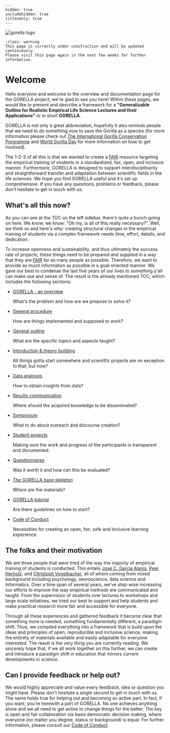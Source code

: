 
```{toctree}
---
hidden: true
includehidden: true
titlesonly: true
---
```

![gorella logo](static/gorella_logo.png)

```{admonition} About the content of this Jupyter Book
:class: warning
This page is currently under construction and will be updated continiously.
Please visit this page again in the next few weeks for further information.
```

# Welcome  

Hello everyone and welcome to the overview and documentation page for the
GORELLA project, we're glad to see you here! Within these pages, we would like
to present and describe a framework for a **"Generalizable Outline for Realistic
Empirical Life Science Lectures and their Applications"** or in short
**GORELLA**.

GORELLA is not only a great abbreviation, hopefully it also reminds people that
we need to do something now to save the Gorilla as a species (for more
information please check out
[The International Gorilla Conservation Programme](http://igcp.org/) and
[World Gorilla Day](https://www.wwf.org.uk/get-involved/schools/calendar/world-gorilla-day)
for more information on how to get involved).

The 1-2-3 of all this is that we wanted to create a
[FAIR](https://en.wikipedia.org/wiki/FAIR_data) resource targeting the
empirical training of students in a standardized, fair, open, and inclusive
manner. Furthermore, GORELLA is designed to support interdisciplinarity and
straightforward transfer and adaptation between scientific fields 
in the life sciences. We hope you find GORELLA useful and it's set up
comprehensive. If you have any questions, problems or feedback, please don't
hesitate to get in touch with us.


## What's all this now?

As you can see at the TOC on the left sidebar, there's quite a bunch going
on here. We know, we know: "Oh my, is all of this really necessary?". Well, we
think so and here's why: creating structural changes in the empirical training
of students via a complex framework needs time, effort, details, and dedication.

To increase openness and sustainability, and thus ultimately the success rate of
projects, these things need to be prepared and supplied in a way that they are
[FAIR](https://en.wikipedia.org/wiki/FAIR_data) for as many people as possible.
Therefore, we want to provide as much information as possible in a 
goal-oriented manner. We gave our best to condense the last five years of our
lives to something y'all can make use and sense of.
The result is the already mentioned TOC, which includes the following sections:

* [GORELLA - an overview](https://g0rella.github.io/gorella_overview/index.html)

   What's the problem and how are we propose to solve it?

* [General procedure](https://g0rella.github.io/gorella_overview/procedure.html)

   How are things implemented and supposed to work?

* [General outline](https://g0rella.github.io/gorella_overview/outline.html)

   What are the specific topics and aspects taught?

* [Introduction & theory building](https://g0rella.github.io/gorella_overview/introduction_theory_building.html)

   All things gotta start somewhere and scientific projects are no exception to
   that, but how?

* [Data analyses](https://g0rella.github.io/gorella_overview/data_analyses.html)

   How to obtain insights from data?

* [Results communication](https://g0rella.github.io/gorella_overview/results_communication.html)

   Where should the acquired knowledge to be disseminated?

* [Symposium](https://g0rella.github.io/gorella_overview/symposium.html)

   What to do about outreach and discourse creation?

* [Student projects](https://g0rella.github.io/gorella_overview/projects.html)

   Making sure the work and progress of the participants is transparent and
   documented.

* [Questionnaires](https://g0rella.github.io/gorella_overview/questionnaires.html)

   Was it worth it and how can this be evaluated?

* [The GORELLA base skeleton](https://g0rella.github.io/gorella_overview/base.html)

   Where are the materials?   

* [GORELLA tutorial](https://g0rella.github.io/gorella_overview/tutorial.html)

   Are there guidelines on how to start?

* [Code of Conduct](https://g0rella.github.io/gorella_overview/CoC.html)

   Necessities for creating an open, fair, safe and inclusive learning
   experience.

## The folks and their motivation

We are three people that were tired of the way the majority of empirical
training of students is conducted. This entails [José C. García Alanis](),
[Peer Herholz](https://peerherholz.github.io/), and [Christoph Vogelbacher](), all of whom coming from
mixed background including psychology, neuroscience, data science and
informatics. Over a time span of several years, we've step-wise increasing our
efforts to improve the way empirical methods are communicated and taught.
From the supervision of students over lectures to workshops and large scale
initiatives, we tried our best to support and help students and make practical
research more fair and accessible for everyone.

Through all these experiences and gathered feedback it become clear that
something more is needed, something fundamentally different, a paradigm shift.
Thus, we compiled everything into a framework that is build upon the ideas and
principles of open, reproducible and inclusive science, making the entirety of
materials available and easily adaptable for everyone interested.
The result is the very thing you are currently reading. We sincerely hope that,
if we all work together on this further, we can create and introduce a
paradigm shift in education that mirrors current developments in science.

## Can I provide feedback or help out?

We would highly appreciate and value every feedback, idea or question you
might have. Please don't hesitate a single second to get in touch with us.
The same holds true for helping out and becoming an active part. In fact,
if you want, you're herewith a part of GORELLA. No one achieves anything alone
and we all need to get active to change things for the better. The key
is open and fair collaboration via basis democratic decision making, where
everyone (no matter you degree, status or background) is equal. For further
information, please consult our
[Code of Conduct](https://g0rella.github.io/gorella_overview/CoC.html).

